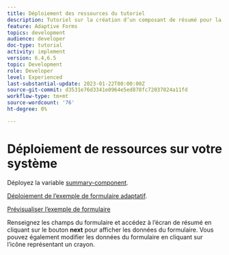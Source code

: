 ```yaml
---
title: Déploiement des ressources du tutoriel
description: Tutoriel sur la création d’un composant de résumé pour la révision des données de formulaire avant envoi.
feature: Adaptive Forms
topics: development
audience: developer
doc-type: tutorial
activity: implement
version: 6.4,6.5
topic: Development
role: Developer
level: Experienced
last-substantial-update: 2023-01-22T00:00:00Z
source-git-commit: d3531e76d3341e0964e5ed878fc72037024a11fd
workflow-type: tm+mt
source-wordcount: '76'
ht-degree: 0%

---
```


# Déploiement de ressources sur votre système

Déployez la variable [summary-component](assets/summarize-component.zip).

[Déploiement de l’exemple de formulaire adaptatif](assets/sample-adaptive-form.zip).

[Prévisualiser l’exemple de formulaire](http://localhost:4502/content/dam/formsanddocuments/testsummary/jcr:content?wcmmode=disabled)

Renseignez les champs du formulaire et accédez à l’écran de résumé en cliquant sur le bouton **next** pour afficher les données du formulaire. Vous pouvez également modifier les données du formulaire en cliquant sur l’icône représentant un crayon.

